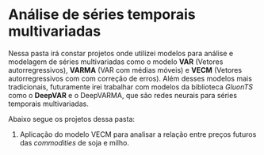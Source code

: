 # Análise de séries temporais multivariadas

Nessa pasta irá constar projetos onde utilizei modelos para análise e modelagem de séries multivariadas como o modelo **VAR** (Vetores autorregressivos), **VARMA** (VAR com médias móveis) e **VECM** (Vetores autorregressivos com com correção de erros). Além desses modelos mais tradicionais, futuramente irei trabalhar com modelos da biblioteca *GluonTS* como o **DeepVAR** e o DeepVARMA, que são redes neurais para séries temporais multivariadas.

Abaixo segue os projetos dessa pasta:

1) Aplicação do modelo VECM para analisar a relação entre preços futuros das *commodities* de soja e milho.
